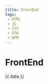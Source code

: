 ```yaml
---
title: FrontEnd
tags:
 - HTML
 - JS
 - CSS
 - ES6
 - NPM
---
```



# FrontEnd

<script setup>
import {data} from '../.vitepress/theme/docs.data';
import WordCloud from '@theme/components/WordCloud.vue'

</script>  
<WordCloud></WordCloud>

{{ data }}


